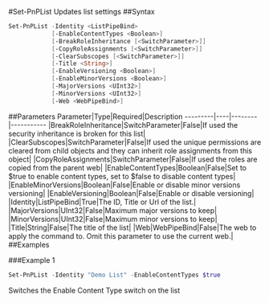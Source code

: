 #Set-PnPList
Updates list settings
##Syntax
```powershell
Set-PnPList -Identity <ListPipeBind>
            [-EnableContentTypes <Boolean>]
            [-BreakRoleInheritance [<SwitchParameter>]]
            [-CopyRoleAssignments [<SwitchParameter>]]
            [-ClearSubscopes [<SwitchParameter>]]
            [-Title <String>]
            [-EnableVersioning <Boolean>]
            [-EnableMinorVersions <Boolean>]
            [-MajorVersions <UInt32>]
            [-MinorVersions <UInt32>]
            [-Web <WebPipeBind>]
```


##Parameters
Parameter|Type|Required|Description
---------|----|--------|-----------
|BreakRoleInheritance|SwitchParameter|False|If used the security inheritance is broken for this list|
|ClearSubscopes|SwitchParameter|False|If used the unique permissions are cleared from child objects and they can inherit role assignments from this object|
|CopyRoleAssignments|SwitchParameter|False|If used the roles are copied from the parent web|
|EnableContentTypes|Boolean|False|Set to $true to enable content types, set to $false to disable content types|
|EnableMinorVersions|Boolean|False|Enable or disable minor versions versioning|
|EnableVersioning|Boolean|False|Enable or disable versioning|
|Identity|ListPipeBind|True|The ID, Title or Url of the list.|
|MajorVersions|UInt32|False|Maximum major versions to keep|
|MinorVersions|UInt32|False|Maximum minor versions to keep|
|Title|String|False|The title of the list|
|Web|WebPipeBind|False|The web to apply the command to. Omit this parameter to use the current web.|
##Examples

###Example 1
```powershell
Set-PnPList -Identity "Demo List" -EnableContentTypes $true
```
Switches the Enable Content Type switch on the list
